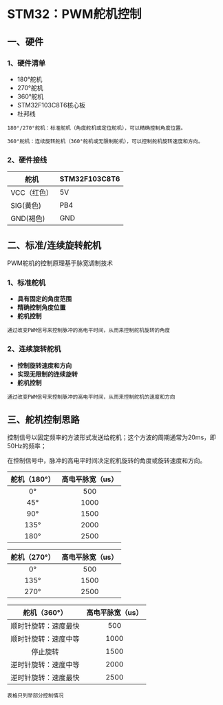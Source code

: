 # STM32：PWM舵机控制

## 一、硬件

### 1、硬件清单

- 180°舵机
- 270°舵机
- 360°舵机
- STM32F103C8T6核心板
- 杜邦线

```
180°/270°舵机：标准舵机（角度舵机或定位舵机），可以精确控制角度位置。
```

```
360°舵机：连续旋转舵机（360°舵机或无限制舵机），可以控制舵机旋转速度和方向。
```

### 2、硬件接线

| 舵机        | STM32F103C8T6 |
| ----------- | ------------- |
| VCC（红色） | 5V            |
| SIG(黄色)   | PB4           |
| GND(褐色)   | GND           |

## 二、标准/连续旋转舵机

PWM舵机的控制原理基于脉宽调制技术

### 1、标准舵机

- **具有固定的角度范围**
- **精确控制角度位置**
- **舵机控制**

```
通过改变PWM信号来控制脉冲的高电平时间，从而来控制舵机旋转的角度
```

### 2、连续旋转舵机

- **控制旋转速度和方向**
- **实现无限制的连续旋转**
- **舵机控制**

```
通过改变PWM信号来控制脉冲的高电平时间，从而来控制舵机的速度和方向
```

## 三、舵机控制思路 

控制信号以固定频率的方波形式发送给舵机；这个方波的周期通常为20ms，即50Hz的频率；

在控制信号中，脉冲的高电平时间决定舵机旋转的角度或旋转速度和方向。

| 舵机（180°） | 高电平脉宽（us） |
| :----------: | :--------------: |
|      0°      |       500        |
|     45°      |       1000       |
|     90°      |       1500       |
|     135°     |       2000       |
|     180°     |       2500       |

| 舵机（270°） | 高电平脉宽（us） |
| :----------: | :--------------: |
|      0°      |       500        |
|     135°     |       1500       |
|     270°     |       2500       |

|     舵机（360°）     | 高电平脉宽（us） |
| :------------------: | :--------------: |
| 顺时针旋转：速度最快 |       500        |
| 顺时针旋转：速度中等 |       1000       |
|       停止旋转       |       1500       |
| 逆时针旋转：速度中等 |       2000       |
| 逆时针旋转：速度最快 |       2500       |

```
表格只列举部分控制情况
```

